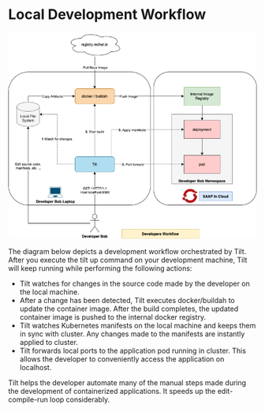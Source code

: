 # Local Development Workflow

![Local Development Workflow](./images/local-development-1.png)

The diagram below depicts a development workflow orchestrated by Tilt. After you execute the tilt up command on your development machine, Tilt will keep running while performing the following actions:

- Tilt watches for changes in the source code made by the developer on the local machine.
- After a change has been detected, Tilt executes docker/buildah to update the container image. After the build completes, the updated container image is pushed to the internal docker registry.
- Tilt watches Kubernetes manifests on the local machine and keeps them in sync with cluster. Any changes made to the manifests are instantly applied to cluster.
- Tilt forwards local ports to the application pod running in cluster. This allows the developer to conveniently access the application on localhost.

Tilt helps the developer automate many of the manual steps made during the development of containerized applications. It speeds up the edit-compile-run loop considerably.
